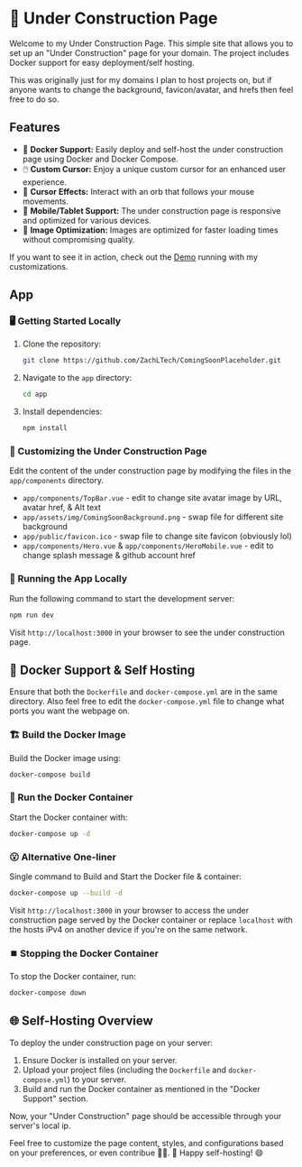 # 🚧 Under Construction Page

Welcome to my Under Construction Page. This simple site that allows you to set up an "Under Construction" page for your domain. The project includes Docker support for easy deployment/self hosting.

This was originally just for my domains I plan to host projects on, but if anyone wants to change the background, favicon/avatar, and hrefs then feel free to do so.

## Features

- 🐳 **Docker Support:** Easily deploy and self-host the under construction page using Docker and Docker Compose.
- 🖱️ **Custom Cursor:** Enjoy a unique custom cursor for an enhanced user experience.
- 💫 **Cursor Effects:** Interact with an orb that follows your mouse movements.
- 📱 **Mobile/Tablet Support:** The under construction page is responsive and optimized for various devices.
- 🚀 **Image Optimization:** Images are optimized for faster loading times without compromising quality.

If you want to see it in action, check out the [Demo](https://comingsoondemo.zachl.tech/) running with my customizations.

## App

### 🖥️ Getting Started Locally

1. Clone the repository:

   ```bash
   git clone https://github.com/ZachLTech/ComingSoonPlaceholder.git
   ```

2. Navigate to the `app` directory:

   ```bash
   cd app
   ```

3. Install dependencies:

   ```bash
   npm install
   ```

### 🎨 Customizing the Under Construction Page

Edit the content of the under construction page by modifying the files in the `app/components` directory.

- `app/components/TopBar.vue` - edit to change site avatar image by URL, avatar href, & Alt text
- `app/assets/img/ComingSoonBackground.png` - swap file for different site background
- `app/public/favicon.ico` - swap file to change site favicon (obviously lol)
- `app/components/Hero.vue` & `app/components/HeroMobile.vue` - edit to change splash message & github account href

### 🏃 Running the App Locally

Run the following command to start the development server:

```bash
npm run dev
```

Visit `http://localhost:3000` in your browser to see the under construction page.

## 🐳 Docker Support & Self Hosting

Ensure that both the `Dockerfile` and `docker-compose.yml` are in the same directory. Also feel free to edit the `docker-compose.yml` file to change what ports you want the webpage on.

### 🏗️ Build the Docker Image

Build the Docker image using:

```bash
docker-compose build
```

### 🚀 Run the Docker Container

Start the Docker container with:

```bash
docker-compose up -d
```

### 😮 Alternative One-liner

Single command to Build and Start the Docker file & container:

```bash
docker-compose up --build -d
```

Visit `http://localhost:3000` in your browser to access the under construction page served by the Docker container or replace `localhost` with the hosts iPv4 on another device if you're on the same network.

### ⏹️ Stopping the Docker Container

To stop the Docker container, run:

```bash
docker-compose down
```

## 🌐 Self-Hosting Overview

To deploy the under construction page on your server:

1. Ensure Docker is installed on your server.
2. Upload your project files (including the `Dockerfile` and `docker-compose.yml`) to your server.
3. Build and run the Docker container as mentioned in the "Docker Support" section.

Now, your "Under Construction" page should be accessible through your server's local ip.


Feel free to customize the page content, styles, and configurations based on your preferences, or even contribue 🤷‍♂️.
🚀 Happy self-hosting! 😄
